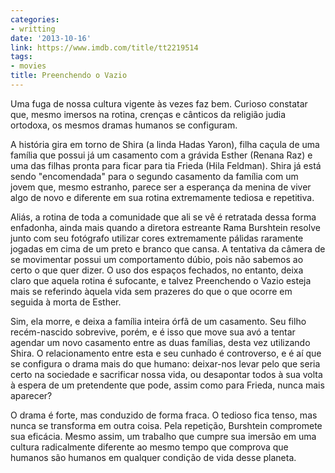 ```yaml
---
categories:
- writting
date: '2013-10-16'
link: https://www.imdb.com/title/tt2219514
tags:
- movies
title: Preenchendo o Vazio
---
```


Uma fuga de nossa cultura vigente às vezes faz bem. Curioso constatar que, mesmo imersos na rotina, crenças e cânticos da religião judia ortodoxa, os mesmos dramas humanos se configuram.

A história gira em torno de Shira (a linda Hadas Yaron), filha caçula de uma família que possui já um casamento com a grávida Esther (Renana Raz) e uma das filhas pronta para ficar para tia Frieda (Hila Feldman). Shira já está sendo "encomendada" para o segundo casamento da família com um jovem que, mesmo estranho, parece ser a esperança da menina de viver algo de novo e diferente em sua rotina extremamente tediosa e repetitiva.

Aliás, a rotina de toda a comunidade que ali se vê é retratada dessa forma enfadonha, ainda mais quando a diretora estreante Rama Burshtein resolve junto com seu fotógrafo utilizar cores extremamente pálidas raramente jogadas em cima de um preto e branco que cansa. A tentativa da câmera de se movimentar possui um comportamento dúbio, pois não sabemos ao certo o que quer dizer. O uso dos espaços fechados, no entanto, deixa claro que aquela rotina é sufocante, e talvez Preenchendo o Vazio esteja mais se referindo àquela vida sem prazeres do que o que ocorre em seguida à morta de Esther.

Sim, ela morre, e deixa a família inteira órfã de um casamento. Seu filho recém-nascido sobrevive, porém, e é isso que move sua avó a tentar agendar um novo casamento entre as duas famílias, desta vez utilizando Shira. O relacionamento entre esta e seu cunhado é controverso, e é aí que se configura o drama mais do que humano: deixar-nos levar pelo que seria certo na sociedade e sacrificar nossa vida, ou desapontar todos à sua volta à espera de um pretendente que pode, assim como para Frieda, nunca mais aparecer?

O drama é forte, mas conduzido de forma fraca. O tedioso fica tenso, mas nunca se transforma em outra coisa. Pela repetição, Burshtein compromete sua eficácia. Mesmo assim, um trabalho que cumpre sua imersão em uma cultura radicalmente diferente ao mesmo tempo que comprova que humanos são humanos em qualquer condição de vida desse planeta.

